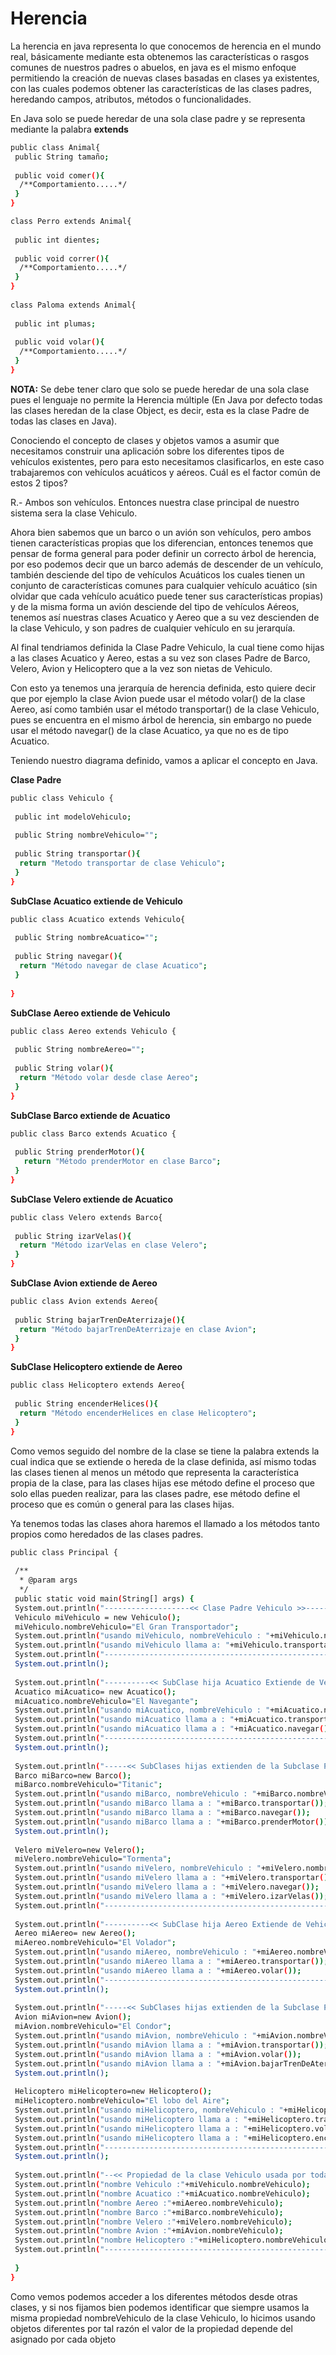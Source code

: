 Herencia
==

La herencia en java representa lo que conocemos de herencia en el mundo real, básicamente mediante esta obtenemos las características o rasgos comunes de nuestros padres o abuelos, en java es el mismo enfoque permitiendo la creación de nuevas clases basadas en clases ya existentes, con las cuales podemos obtener las características de las clases padres, heredando campos, atributos, métodos o funcionalidades.

En Java solo se puede heredar de una sola clase padre y se representa mediante la palabra **extends**

```bash
public class Animal{
 public String tamaño;
  
 public void comer(){
  /**Comportamiento.....*/
 }
}

class Perro extends Animal{
  
 public int dientes;
 
 public void correr(){
  /**Comportamiento.....*/
 }
}
 
class Paloma extends Animal{
   
 public int plumas;
 
 public void volar(){
  /**Comportamiento.....*/
 }
}
```
**NOTA:** Se debe tener claro que solo se puede heredar de una sola clase pues el lenguaje no permite la Herencia múltiple (En Java por defecto todas las clases heredan de la clase Object, es decir, esta es la clase Padre de todas las clases en Java).

Conociendo el concepto de clases y objetos vamos a asumir que necesitamos construir una aplicación sobre los diferentes tipos de vehículos existentes, pero para esto necesitamos clasificarlos, en este caso trabajaremos con vehículos acuáticos y aéreos. Cuál es el factor común de estos 2 tipos?

R.- Ambos son vehículos. Entonces nuestra clase principal de nuestro sistema sera la clase Vehiculo.

Ahora bien  sabemos que un barco o un avión son vehículos, pero ambos tienen características propias que los diferencian, entonces tenemos que pensar de forma general para poder definir un correcto árbol de herencia, por eso podemos decir que un barco además de descender de un vehículo, también desciende del tipo de vehículos Acuáticos los cuales tienen un conjunto de características comunes para cualquier vehículo acuático (sin olvidar que cada vehículo acuático puede tener sus características propias) y de la misma forma un avión desciende del tipo de vehículos Aéreos, tenemos así nuestras clases Acuatico y Aereo que a su vez descienden de la clase Vehiculo, y son padres de cualquier vehículo en su jerarquía.

Al final tendriamos definida la Clase Padre Vehiculo, la cual tiene como hijas a las clases Acuatico y Aereo, estas a su vez son clases Padre de Barco, Velero, Avion y Helicoptero que a la vez son nietas de Vehiculo.

Con esto ya tenemos una jerarquía de herencia definida, esto quiere decir que por ejemplo la clase Avion puede usar el método volar() de la clase Aereo, así como también usar el método transportar() de la clase Vehiculo, pues se encuentra en el mismo árbol de herencia, sin embargo no puede usar el método navegar() de la clase Acuatico, ya que no es de tipo Acuatico.

Teniendo nuestro diagrama definido, vamos a aplicar el concepto en Java.

**Clase Padre**
```bash
public class Vehiculo {
  
 public int modeloVehiculo;
  
 public String nombreVehiculo="";
  
 public String transportar(){
  return "Metodo transportar de clase Vehiculo";
 }
}
```
**SubClase Acuatico extiende de Vehiculo**
```bash
public class Acuatico extends Vehiculo{
  
 public String nombreAcuatico="";
  
 public String navegar(){
  return "Método navegar de clase Acuatico";
 }
 
}
```
**SubClase Aereo extiende de Vehiculo**
```bash
public class Aereo extends Vehiculo {
  
 public String nombreAereo="";
  
 public String volar(){
  return "Método volar desde clase Aereo";
 }
}
```
**SubClase Barco extiende de Acuatico**
```bash
public class Barco extends Acuatico {
  
 public String prenderMotor(){
   return "Método prenderMotor en clase Barco";
 }
}
```
**SubClase Velero extiende de Acuatico**
```bash
public class Velero extends Barco{
  
 public String izarVelas(){
  return "Método izarVelas en clase Velero";
 }
}
```
**SubClase Avion extiende de Aereo**
```bash
public class Avion extends Aereo{
  
 public String bajarTrenDeAterrizaje(){
  return "Método bajarTrenDeAterrizaje en clase Avion";
 }
}
```
**SubClase Helicoptero extiende de Aereo**
```bash
public class Helicoptero extends Aereo{
  
 public String encenderHelices(){
  return "Método encenderHelices en clase Helicoptero";
 }
}
```
Como vemos seguido del nombre de la clase se tiene la palabra extends la cual indica que se extiende o hereda de la clase definida, así mismo todas las clases tienen al menos un método que representa la característica propia de la clase, para las clases hijas ese método define el proceso que solo ellas pueden realizar, para las clases padre, ese método define el proceso que es común o general para las clases hijas.

Ya tenemos todas las clases ahora haremos el llamado a los métodos tanto propios como heredados de las clases padres.
```bash
public class Principal {
 
 /**
  * @param args
  */
 public static void main(String[] args) {
 System.out.println("-------------------<< Clase Padre Vehiculo >>-----------------------");
 Vehiculo miVehiculo = new Vehiculo();
 miVehiculo.nombreVehiculo="El Gran Transportador";
 System.out.println("usando miVehiculo, nombreVehiculo : "+miVehiculo.nombreVehiculo);
 System.out.println("usando miVehiculo llama a: "+miVehiculo.transportar());
 System.out.println("--------------------------------------------------------------------");
 System.out.println();
  
 System.out.println("----------<< SubClase hija Acuatico Extiende de Vehiculo >>---------");
 Acuatico miAcuatico= new Acuatico();
 miAcuatico.nombreVehiculo="El Navegante";
 System.out.println("usando miAcuatico, nombreVehiculo : "+miAcuatico.nombreVehiculo);
 System.out.println("usando miAcuatico llama a : "+miAcuatico.transportar());
 System.out.println("usando miAcuatico llama a : "+miAcuatico.navegar());
 System.out.println("---------------------------------------------------------------------");
 System.out.println();
  
 System.out.println("-----<< SubClases hijas extienden de la Subclase Padre Acuatico>-----");
 Barco miBarco=new Barco();
 miBarco.nombreVehiculo="Titanic";
 System.out.println("usando miBarco, nombreVehiculo : "+miBarco.nombreVehiculo);
 System.out.println("usando miBarco llama a : "+miBarco.transportar());
 System.out.println("usando miBarco llama a : "+miBarco.navegar());
 System.out.println("usando miBarco llama a : "+miBarco.prenderMotor());
 System.out.println();
  
 Velero miVelero=new Velero();
 miVelero.nombreVehiculo="Tormenta";
 System.out.println("usando miVelero, nombreVehiculo : "+miVelero.nombreVehiculo);
 System.out.println("usando miVelero llama a : "+miVelero.transportar());
 System.out.println("usando miVelero llama a : "+miVelero.navegar());
 System.out.println("usando miVelero llama a : "+miVelero.izarVelas());
 System.out.println("---------------------------------------------------------------------");
  
 System.out.println("----------<< SubClase hija Aereo Extiende de Vehiculo >>---------");
 Aereo miAereo= new Aereo();
 miAereo.nombreVehiculo="El Volador";
 System.out.println("usando miAereo, nombreVehiculo : "+miAereo.nombreVehiculo);
 System.out.println("usando miAereo llama a : "+miAereo.transportar());
 System.out.println("usando miAereo llama a : "+miAereo.volar());
 System.out.println("---------------------------------------------------------------------");
 System.out.println();
  
 System.out.println("-----<< SubClases hijas extienden de la Subclase Padre Aereo >-----");
 Avion miAvion=new Avion();
 miAvion.nombreVehiculo="El Condor";
 System.out.println("usando miAvion, nombreVehiculo : "+miAvion.nombreVehiculo);
 System.out.println("usando miAvion llama a : "+miAvion.transportar());
 System.out.println("usando miAvion llama a : "+miAvion.volar());
 System.out.println("usando miAvion llama a : "+miAvion.bajarTrenDeAterrizaje());
 System.out.println();
  
 Helicoptero miHelicoptero=new Helicoptero();
 miHelicoptero.nombreVehiculo="El lobo del Aire";
 System.out.println("usando miHelicoptero, nombreVehiculo : "+miHelicoptero.nombreVehiculo);
 System.out.println("usando miHelicoptero llama a : "+miHelicoptero.transportar());
 System.out.println("usando miHelicoptero llama a : "+miHelicoptero.volar());
 System.out.println("usando miHelicoptero llama a : "+miHelicoptero.encenderHelices());
 System.out.println("---------------------------------------------------------------------");
 System.out.println();
  
 System.out.println("--<< Propiedad de la clase Vehiculo usada por todas las clases Hijas >--");
 System.out.println("nombre Vehiculo :"+miVehiculo.nombreVehiculo);
 System.out.println("nombre Acuatico :"+miAcuatico.nombreVehiculo);
 System.out.println("nombre Aereo :"+miAereo.nombreVehiculo);
 System.out.println("nombre Barco :"+miBarco.nombreVehiculo);
 System.out.println("nombre Velero :"+miVelero.nombreVehiculo);
 System.out.println("nombre Avion :"+miAvion.nombreVehiculo);
 System.out.println("nombre Helicoptero :"+miHelicoptero.nombreVehiculo);
 System.out.println("---------------------------------------------------------------------");
  
 }
}
```

Como vemos podemos acceder a los diferentes métodos desde otras clases, y si nos fijamos bien podemos identificar que siempre usamos la misma propiedad nombreVehiculo de la clase Vehiculo, lo hicimos usando objetos diferentes por tal razón el valor de la propiedad depende del asignado por cada objeto


